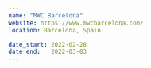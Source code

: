 ```yaml
---
name: "MWC Barcelona"
website: https://www.mwcbarcelona.com/
location: Barcelona, Spain

date_start: 2022-02-28
date_end:   2022-03-03
---
```

